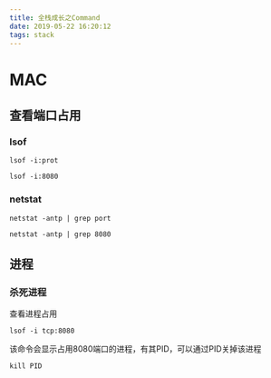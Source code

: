 ```yaml
---
title: 全栈成长之Command
date: 2019-05-22 16:20:12
tags: stack
---
```


# MAC

## 查看端口占用

### lsof
```
lsof -i:prot

lsof -i:8080
```

### netstat
```
netstat -antp | grep port

netstat -antp | grep 8080

```

## 进程

### 杀死进程  
查看进程占用
```
lsof -i tcp:8080
```  
该命令会显示占用8080端口的进程，有其PID，可以通过PID关掉该进程  
```
kill PID
```  
